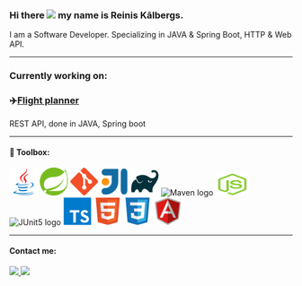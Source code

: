 ### Hi there <img src="https://raw.githubusercontent.com/MartinHeinz/MartinHeinz/master/wave.gif" width="30px"> my name is Reinis Kālbergs.
I am a Software Developer. Specializing in JAVA & Spring Boot, HTTP & Web API.

---

### Currently working on:

### ✈️[Flight planner](https://github.com/reinis-kalbergs/flight-planner)

REST API, done in JAVA, Spring boot

---

#### 🧰 Toolbox:
<img src="https://github.com/devicons/devicon/blob/master/icons/java/java-original.svg" alt="JAVA logo" width="50" height="50"/> <img src="https://github.com/devicons/devicon/blob/master/icons/spring/spring-original.svg" alt="Spring logo" width="50" height="50"/> <img src="https://github.com/devicons/devicon/blob/master/icons/git/git-plain.svg" alt="Git logo" width="50" height="50"/> <img src="https://github.com/devicons/devicon/blob/master/icons/intellij/intellij-original.svg" alt="IntelliJ logo" width="50" height="50"/> <img src="https://github.com/devicons/devicon/blob/master/icons/gradle/gradle-plain.svg" alt="Gradle logo" width="50" height="50"/> <img src="https://maven.apache.org/images/maven-logo-white-on-black.svg" alt="Maven logo" width="50" height="50"/> <img src="https://github.com/devicons/devicon/blob/master/icons/nodejs/nodejs-original.svg" alt="NodeJS logo" width="60" height="40"/> <img src="https://brandfetch.com/_next/image?url=https%3A%2F%2Fasset.brandfetch.io%2FidD7RfhCFS%2Fid3KSPzOxb.png&w=128&q=75" alt="JUnit5 logo" width="50" height="50"/> <img src="https://github.com/devicons/devicon/blob/master/icons/typescript/typescript-original.svg" alt="TypeScript logo" width="50" height="50"/> <img src="https://github.com/devicons/devicon/blob/master/icons/html5/html5-original.svg" alt="HTML logo" width="50" height="50"/> <img src="https://github.com/devicons/devicon/blob/master/icons/css3/css3-original.svg" alt="CSS logo" width="50" height="50"/> <img src="https://github.com/devicons/devicon/blob/master/icons/angularjs/angularjs-original.svg" alt="Angular logo" width="50" height="50"/>  

---

#### Contact me:
<p>
    <a href="https://www.linkedin.com/in/reinis-kalbergs/">
        <img src="https://img.shields.io/badge/LinkedIn-0077B5?style=for-the-badge&logo=linkedin&logoColor=white" />
    </a>
    <a href="mailto:r.kalbergs@gmail.com">
        <img src="https://img.shields.io/badge/Gmail-D14836?style=for-the-badge&logo=gmail&logoColor=white" />
    </a>
</p>
